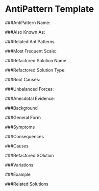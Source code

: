 
AntiPattern Template
====

###AntiPattern Name:

###Also Known As: 

###Related AntiPatterns

###Most Frequent Scale:

###Refactored Solution Name: 

###Refactored Solution Type: 

###Root Causes: 

###Unbalanced Forces: 

###Anecdotal Evidence:


###Background

###General Form

###Symptoms 

###Consequences

###Causes

###Refactored SOlution

###Variations

###Example 

###Related Solutions
